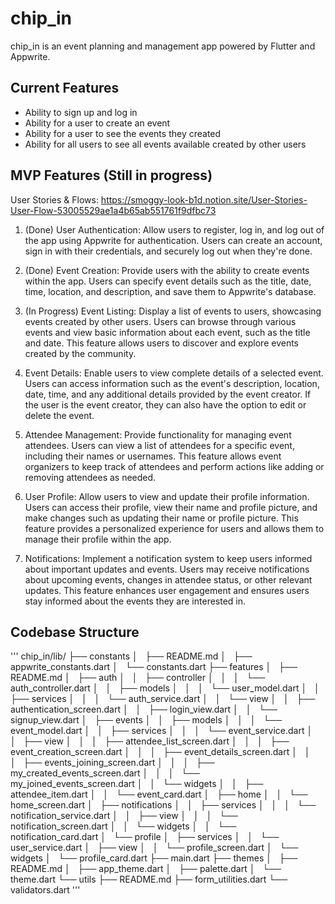 # chip_in

chip_in is an event planning and management app powered by Flutter and Appwrite.

## Current Features
- Ability to sign up and log in
- Ability for a user to create an event
- Ability for a user to see the events they created
- Ability for all users to see all events available created by other users

## MVP Features (Still in progress)
User Stories & Flows: https://smoggy-look-b1d.notion.site/User-Stories-User-Flow-53005529ae1a4b65ab551761f9dfbc73

1. (Done) User Authentication: Allow users to register, log in, and log out of the app using Appwrite for authentication. Users can create an account, sign in with their credentials, and securely log out when they're done.

2. (Done) Event Creation: Provide users with the ability to create events within the app. Users can specify event details such as the title, date, time, location, and description, and save them to Appwrite's database.

3. (In Progress) Event Listing: Display a list of events to users, showcasing events created by other users. Users can browse through various events and view basic information about each event, such as the title and date. This feature allows users to discover and explore events created by the community.

4. Event Details: Enable users to view complete details of a selected event. Users can access information such as the event's description, location, date, time, and any additional details provided by the event creator. If the user is the event creator, they can also have the option to edit or delete the event.

5. Attendee Management: Provide functionality for managing event attendees. Users can view a list of attendees for a specific event, including their names or usernames. This feature allows event organizers to keep track of attendees and perform actions like adding or removing attendees as needed.

6. User Profile: Allow users to view and update their profile information. Users can access their profile, view their name and profile picture, and make changes such as updating their name or profile picture. This feature provides a personalized experience for users and allows them to manage their profile within the app.

7. Notifications: Implement a notification system to keep users informed about important updates and events. Users may receive notifications about upcoming events, changes in attendee status, or other relevant updates. This feature enhances user engagement and ensures users stay informed about the events they are interested in.


## Codebase Structure
'''
chip_in/lib/
├── constants
│   ├── README.md
│   ├── appwrite_constants.dart
│   └── constants.dart
├── features
│   ├── README.md
│   ├── auth
│   │   ├── controller
│   │   │   └── auth_controller.dart
│   │   ├── models
│   │   │   └── user_model.dart
│   │   ├── services
│   │   │   └── auth_service.dart
│   │   └── view
│   │       ├── authentication_screen.dart
│   │       ├── login_view.dart
│   │       └── signup_view.dart
│   ├── events
│   │   ├── models
│   │   │   └── event_model.dart
│   │   ├── services
│   │   │   └── event_service.dart
│   │   ├── view
│   │   │   ├── attendee_list_screen.dart
│   │   │   ├── event_creation_screen.dart
│   │   │   ├── event_details_screen.dart
│   │   │   ├── events_joining_screen.dart
│   │   │   ├── my_created_events_screen.dart
│   │   │   └── my_joined_events_screen.dart
│   │   └── widgets
│   │       ├── attendee_item.dart
│   │       └── event_card.dart
│   ├── home
│   │   └── home_screen.dart
│   ├── notifications
│   │   ├── services
│   │   │   └── notification_service.dart
│   │   ├── view
│   │   │   └── notification_screen.dart
│   │   └── widgets
│   │       └── notification_card.dart
│   └── profile
│       ├── services
│       │   └── user_service.dart
│       ├── view
│       │   └── profile_screen.dart
│       └── widgets
│           └── profile_card.dart
├── main.dart
├── themes
│   ├── README.md
│   ├── app_theme.dart
│   ├── palette.dart
│   └── theme.dart
└── utils
    ├── README.md
    ├── form_utilities.dart
    └── validators.dart
'''
